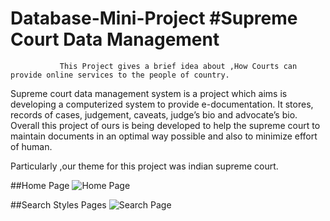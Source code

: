 # Database-Mini-Project  #Supreme Court Data Management
               This Project gives a brief idea about ,How Courts can provide online services to the people of country.
Supreme court data management system is a project which aims is developing a computerized system to provide e-documentation. It stores, records of cases, judgement, caveats, judge’s bio and advocate’s bio. Overall this project of ours is being developed to help the supreme court to maintain documents in an optimal way possible and also to minimize effort of human.


Particularly ,our theme for this project was indian supreme court.

##Home Page
![Home Page](https://github.com/kumarcops/Database-Mini-Project/blob/master/HomePage.png)

##Search Styles Pages
![Search Page](https://github.com/kumarcops/Database-Mini-Project/blob/master/Searchzzz.png)
